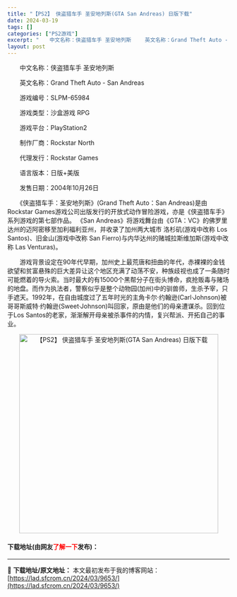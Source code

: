 ```yaml
---
title: "【PS2】 侠盗猎车手 圣安地列斯(GTA San Andreas) 日版下载"
date: 2024-03-19
tags: []
categories: ["PS2游戏"]
excerpt: "　　中文名称：侠盗猎车手 圣安地列斯 　　英文名称：Grand Theft Auto - San Andreas 　　游戏编号：SLPM-65984 　　游戏类型：沙盒游戏 RPG 　　游戏平台：PlayStation2 　　制作厂商：Rockstar North 　　代理发行：Rockstar G&hellip;"
layout: post
---
```


 <p>　　中文名称：侠盗猎车手 圣安地列斯</p> <p>　　英文名称：Grand Theft Auto - San Andreas</p> <p>　　游戏编号：SLPM-65984</p> <p>　　游戏类型：沙盒游戏 RPG</p> <p>　　游戏平台：PlayStation2</p> <p>　　制作厂商：Rockstar North</p> <p>　　代理发行：Rockstar Games</p> <p>　　语言版本：日版+美版</p> <p>　　发售日期：2004年10月26日</p> <p>　　《侠盗猎车手：圣安地列斯》(Grand Theft Auto：San Andreas)是由Rockstar Games游戏公司出版发行的开放式动作冒险游戏，亦是《侠盗猎车手》系列游戏的第七部作品。 《San Andreas》将游戏舞台由《GTA：VC》的佛罗里达州的迈阿密移至加利福利亚州，并收录了加州两大城市 洛杉矶(游戏中改称 Los Santos)、旧金山(游戏中改称 San Fierro)与内华达州的赌城拉斯维加斯(游戏中改称 Las Venturas)。</p> <p>　　游戏背景设定在90年代早期，加州史上最荒唐和扭曲的年代，赤裸裸的金钱欲望和贫富悬殊的巨大差异让这个地区充满了动荡不安，种族歧视也成了一条随时可能燃着的导火索。当时最大的有15000个黑帮分子在街头博命，疯抢贩毒与赌场的地盘。而作为执法者，警察似乎是整个动物园(加州)中的驯兽师，生杀予宰，只手遮天。1992年，在自由城度过了五年时光的主角卡尔&middot;约翰逊(Carl&middot;Johnson)被哥哥斯威特&middot;约翰逊(Sweet&middot;Johnson)叫回家，原由是他们的母亲遭谋杀。回到位于Los Santos的老家，渐渐解开母亲被杀事件的内情，复兴帮派、开拓自己的事业。</p> <p align="center"><img align="" border="0" src="https://lad.sfcrom.cn/wp-content/uploads/2024/03/20240319_65f997f4605d2.jpg" width="451" alt="【PS2】 侠盗猎车手 圣安地列斯(GTA San Andreas) 日版下载" /></p> <p><h4>下载地址(由网友<font color="red">了解一下</font>发布)：</h4></p> 

---
📖 **下载地址/原文地址：** 本文最初发布于我的博客网站：[https://lad.sfcrom.cn/2024/03/9653/](https://lad.sfcrom.cn/2024/03/9653/)
